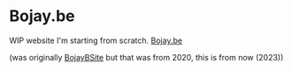 # Bojay.be
WIP website I'm starting from scratch. 
[Bojay.be](https://bojay.be)

(was originally [BojayBSite](https://github.com/BojayB/BojayBSite) but that was from 2020, this is from now (2023))

